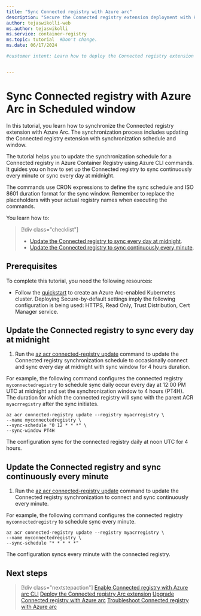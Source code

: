 ```yaml
---
title: "Sync Connected registry with Azure arc"
description: "Secure the Connected registry extension deployment with HTTPS, TLS encryption, and upgrades/rollbacks."
author: tejaswikolli-web
ms.author: tejaswikolli
ms.service: container-registry
ms.topic: tutorial  #Don't change.
ms.date: 06/17/2024

#customer intent: Learn how to deploy the Connected registry extension with HTTPS, TLS encryption, and upgrades/rollbacks, and synchronize to secure the extension deployment. 


---
```


# Sync Connected registry with Azure Arc in Scheduled window

In this tutorial, you learn how to synchronize the Connected registry extension with Azure Arc. The synchronization process includes updating the Connected registry extension with synchronization schedule and window.

The tutorial helps you to update the synchronization schedule for a Connected registry in Azure Container Registry using Azure CLI commands. It guides you on how to set up the Connected registry to sync continuously every minute or sync every day at midnight.

The commands use CRON expressions to define the sync schedule and ISO 8601 duration format for the sync window. Remember to replace the placeholders with your actual registry names when executing the commands.

You learn how to:

> [!div class="checklist"]
> - [Update the Connected registry to sync every day at midnight](#update-the-connected-registry-to-sync-every-day-at-midnight).
> - [Update the Connected registry to sync continuously every minute](#update-the-connected-registry-and-sync-continuously-every-minute).

## Prerequisites

To complete this tutorial, you need the following resources:

* Follow the [quickstart][quickstart] to create an Azure Arc-enabled Kubernetes cluster. Deploying Secure-by-default settings imply the following configuration is being used: HTTPS, Read Only, Trust Distribution, Cert Manager service.

## Update the Connected registry to sync every day at midnight

1. Run the [az acr connected-registry update][az-acr-connected-registry-update] command to update the Connected registry synchronization schedule to occasionally connect and sync every day at midnight with sync window for 4 hours duration.

For example, the following command configures the connected registry `myconnectedregistry` to schedule sync daily occur every day at 12:00 PM UTC at midnight and set the synchronization window to 4 hours (PT4H). The duration for which the connected registry will sync with the parent ACR `myacrregistry` after the sync initiates.

```azurecli 
az acr connected-registry update --registry myacrregistry \ 
--name myconnectedregistry \ 
--sync-schedule "0 12 * * *" \
--sync-window PT4H
```

The configuration sync for the connected registry daily at noon UTC for 4 hours.

## Update the Connected registry and sync continuously every minute  

1. Run the [az acr connected-registry update][az-acr-connected-registry-update] command to update the Connected registry synchronization to connect and sync continuously every minute.  

For example, the following command configures the connected registry `myconnectedregistry` to schedule sync every minute.

```azurecli 
az acr connected-registry update --registry myacrregistry \ 
--name myconnectedregistry \ 
--sync-schedule "* * * * *"    
```

The configuration syncs every minute with the connected registry.

## Next steps

> [!div class="nextstepaction"]
> [Enable Connected registry with Azure arc CLI][quickstart]
> [Deploy the Connected registry Arc extension](tutorial-connected-registry-arc.md)
> [Upgrade Connected registry with Azure arc](tutorial-connected-registry-upgrade.md)
> [Troubleshoot Connected registry with Azure arc](troubleshoot-connected-registry-arc.md)

<!-- LINKS - internal -->
[az-acr-connected-registry-update]: /cli/azure/acr/connected-registry#az-acr-connected-registry-update
[quickstart]: quickstart-enable-connected-registry-arc-cli.md